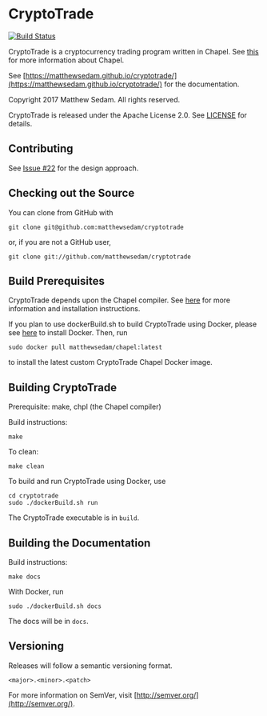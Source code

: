 # CryptoTrade

[![Build 
Status](https://travis-ci.org/matthewsedam/cryptotrade.svg?branch=master)](https://travis-ci.org/matthewsedam/cryptotrade)

CryptoTrade is a cryptocurrency trading program written in Chapel.
See [this](https://github.com/chapel-lang/chapel) for more information 
about Chapel.

See [https://matthewsedam.github.io/cryptotrade/](https://matthewsedam.github.io/cryptotrade/) for the documentation.

Copyright 2017 Matthew Sedam. All rights reserved.

CryptoTrade is released under the Apache License 2.0.
See [LICENSE](LICENSE.txt) for details.

## Contributing

See [Issue #22](//github.com/matthewsedam/cryptotrade/issues/22) for the 
design approach.

## Checking out the Source

You can clone from GitHub with

    git clone git@github.com:matthewsedam/cryptotrade

or, if you are not a GitHub user,

    git clone git://github.com/matthewsedam/cryptotrade

## Build Prerequisites

CryptoTrade depends upon the Chapel compiler.
See [here](https://github.com/chapel-lang/chapel) for more
information and installation instructions.

If you plan to use dockerBuild.sh to build CryptoTrade using Docker,
please see [here](https://www.docker.com/) to install Docker. Then,
run

    sudo docker pull matthewsedam/chapel:latest

to install the latest custom CryptoTrade Chapel Docker image.

## Building CryptoTrade

Prerequisite: make, chpl (the Chapel compiler)

Build instructions:

    make

To clean:

    make clean

To build and run CryptoTrade using Docker, use

    cd cryptotrade
    sudo ./dockerBuild.sh run

The CryptoTrade executable is in `build`.

## Building the Documentation

Build instructions:

    make docs

With Docker, run

    sudo ./dockerBuild.sh docs

The docs will be in `docs`.

## Versioning

Releases will follow a semantic versioning format.

`<major>.<minor>.<patch>`

For more information on SemVer, visit 
[http://semver.org/](http://semver.org/).
